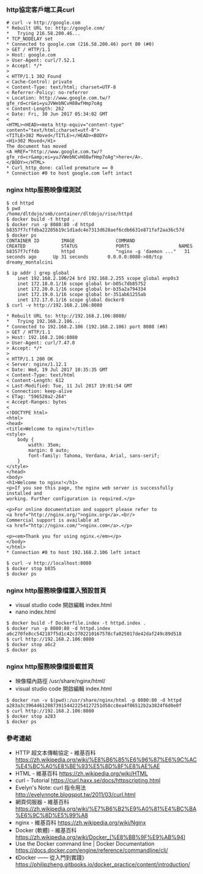 ### http協定客戶端工具curl

```
# curl -v http://google.com
* Rebuilt URL to: http://google.com/
*   Trying 216.58.200.46...
* TCP_NODELAY set
* Connected to google.com (216.58.200.46) port 80 (#0)
> GET / HTTP/1.1
> Host: google.com
> User-Agent: curl/7.52.1
> Accept: */*
>
< HTTP/1.1 302 Found
< Cache-Control: private
< Content-Type: text/html; charset=UTF-8
< Referrer-Policy: no-referrer
< Location: http://www.google.com.tw/?gfe_rd=cr&ei=yuJVWebNCvH88wfHmp7oAg
< Content-Length: 262
< Date: Fri, 30 Jun 2017 05:34:02 GMT
<
<HTML><HEAD><meta http-equiv="content-type" content="text/html;charset=utf-8">
<TITLE>302 Moved</TITLE></HEAD><BODY>
<H1>302 Moved</H1>
The document has moved
<A HREF="http://www.google.com.tw/?gfe_rd=cr&amp;ei=yuJVWebNCvH88wfHmp7oAg">here</A>.
</BODY></HTML>
* Curl_http_done: called premature == 0
* Connection #0 to host google.com left intact
```

### nginx http服務映像檔測試

```
$ cd httpd
$ pwd
/home/dltdojo/smb/container/dltdojo/rise/httpd
$ docker build -t httpd .
$ docker run -p 8080:80 -d httpd
b8357f7cffdba22205b19c1d1adc4e7313d628aef6cdb6631e871faf2aa36c57d
$ docker ps
CONTAINER ID        IMAGE               COMMAND                  CREATED             STATUS              PORTS                  NAMES
b8357f7cffdb        httpd               "nginx -g 'daemon ..."   31 seconds ago      Up 31 seconds       0.0.0.0:8080->80/tcp   dreamy_montalcini

$ ip addr | grep global
    inet 192.168.2.106/24 brd 192.168.2.255 scope global enp0s3
    inet 172.18.0.1/16 scope global br-b05c7db85752
    inet 172.20.0.1/16 scope global br-b35a2a794334
    inet 172.19.0.1/16 scope global br-351ab61255ab
    inet 172.17.0.1/16 scope global docker0
$ curl -v http://192.168.2.106:8080

* Rebuilt URL to: http://192.168.2.106:8080/
*   Trying 192.168.2.106...
* Connected to 192.168.2.106 (192.168.2.106) port 8080 (#0)
> GET / HTTP/1.1
> Host: 192.168.2.106:8080
> User-Agent: curl/7.47.0
> Accept: */*
>
< HTTP/1.1 200 OK
< Server: nginx/1.12.1
< Date: Wed, 19 Jul 2017 10:35:35 GMT
< Content-Type: text/html
< Content-Length: 612
< Last-Modified: Tue, 11 Jul 2017 19:01:54 GMT
< Connection: keep-alive
< ETag: "596520a2-264"
< Accept-Ranges: bytes
<
<!DOCTYPE html>
<html>
<head>
<title>Welcome to nginx!</title>
<style>
    body {
        width: 35em;
        margin: 0 auto;
        font-family: Tahoma, Verdana, Arial, sans-serif;
    }
</style>
</head>
<body>
<h1>Welcome to nginx!</h1>
<p>If you see this page, the nginx web server is successfully installed and
working. Further configuration is required.</p>

<p>For online documentation and support please refer to
<a href="http://nginx.org/">nginx.org</a>.<br/>
Commercial support is available at
<a href="http://nginx.com/">nginx.com</a>.</p>

<p><em>Thank you for using nginx.</em></p>
</body>
</html>
* Connection #0 to host 192.168.2.106 left intact

$ curl -v http://localhost:8080
$ docker stop b835
$ docker ps
```

### nginx http服務映像檔置入預設首頁

* visual studio code 開啟編輯 index.html
* nano index.html

```
$ docker build -f Dockerfile.index -t httpd.index .
$ docker run -p 8080:80 -d httpd.index
a6c270fe8cc542187f5d1c42c3702210167578cfa025017de42daf249c89d518
$ curl http://192.168.2.106:8080
$ docker stop a6c2
$ docker ps
```

### nginx http服務映像檔掛載首頁

* 映像檔內路徑 /usr/share/nginx/html/
* visual studio code 開啟編輯 index.html

```
$ docker run -v $(pwd):/usr/share/nginx/html -p 8080:80 -d httpd
a283a3c3964461288739154422254127251d58cc8ea4f86512b2a3824f6d0e0f
$ curl http://192.168.2.106:8080
$ docker stop a283
$ docker ps
```

### 參考連結

* HTTP 超文本傳輸協定 - 維基百科 https://zh.wikipedia.org/wiki/%E8%B6%85%E6%96%87%E6%9C%AC%E4%BC%A0%E8%BE%93%E5%8D%8F%E8%AE%AE
* HTML - 維基百科 https://zh.wikipedia.org/wiki/HTML
* curl - Tutorial https://curl.haxx.se/docs/httpscripting.html
* Evelyn's Note: curl 指令用法 http://evelynnote.blogspot.tw/2011/03/curl.html
* 網頁伺服器 - 維基百科 https://zh.wikipedia.org/wiki/%E7%B6%B2%E9%A0%81%E4%BC%BA%E6%9C%8D%E5%99%A8
* nginx - 維基百科 https://zh.wikipedia.org/wiki/Nginx
* Docker (軟體) - 維基百科 https://zh.wikipedia.org/wiki/Docker_(%E8%BB%9F%E9%AB%94)
* Use the Docker command line | Docker Documentation  https://docs.docker.com/engine/reference/commandline/cli/
* 《Docker —— 從入門到實踐­》https://philipzheng.gitbooks.io/docker_practice/content/introduction/